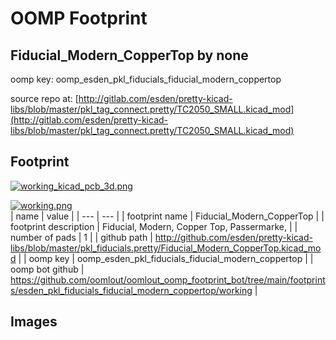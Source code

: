 # OOMP Footprint  
## Fiducial_Modern_CopperTop  by none  
  
oomp key: oomp_esden_pkl_fiducials_fiducial_modern_coppertop  
  
source repo at: [http://gitlab.com/esden/pretty-kicad-libs/blob/master/pkl_tag_connect.pretty/TC2050_SMALL.kicad_mod](http://gitlab.com/esden/pretty-kicad-libs/blob/master/pkl_tag_connect.pretty/TC2050_SMALL.kicad_mod)  
## Footprint  
  
[![working_kicad_pcb_3d.png](working_kicad_pcb_3d_600.png)](working_kicad_pcb_3d.png)  
  
[![working.png](working_600.png)](working.png)  
| name | value | 
| --- | --- | 
| footprint name | Fiducial_Modern_CopperTop | 
| footprint description | Fiducial, Modern, Copper Top, Passermarke, | 
| number of pads | 1 | 
| github path | http://github.com/esden/pretty-kicad-libs/blob/master/pkl_fiducials.pretty/Fiducial_Modern_CopperTop.kicad_mod | 
| oomp key | oomp_esden_pkl_fiducials_fiducial_modern_coppertop | 
| oomp bot github | https://github.com/oomlout/oomlout_oomp_footprint_bot/tree/main/footprints/esden_pkl_fiducials_fiducial_modern_coppertop/working | 
## Images  
